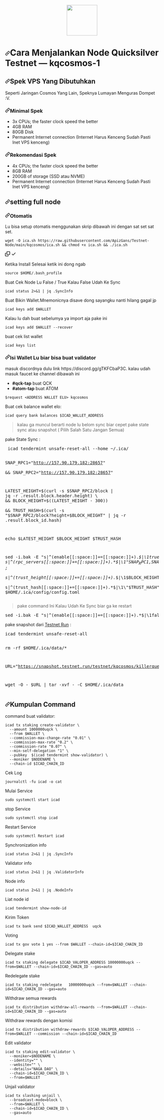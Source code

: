 <p align="center" dir="auto">
  <a target="_blank" rel="noopener noreferrer" href="https://user-images.githubusercontent.com/50621007/166148846-93575afe-e3ce-4ca5-a3f7-a21e8a8609cb.png"><img height="100" src="https://user-images.githubusercontent.com/50621007/166148846-93575afe-e3ce-4ca5-a3f7-a21e8a8609cb.png" style="max-width: 100%;"></a>
</p>

<h1 dir="auto"><a id="user-content-cara-menjalankan-node-quicksilver--kqcosmos-1" class="anchor" aria-hidden="true" href="#cara-menjalankan-node-ICAD--kqcosmos-1"><svg class="octicon octicon-link" viewBox="0 0 16 16" version="1.1" width="16" height="16" aria-hidden="true"><path fill-rule="evenodd" d="M7.775 3.275a.75.75 0 001.06 1.06l1.25-1.25a2 2 0 112.83 2.83l-2.5 2.5a2 2 0 01-2.83 0 .75.75 0 00-1.06 1.06 3.5 3.5 0 004.95 0l2.5-2.5a3.5 3.5 0 00-4.95-4.95l-1.25 1.25zm-4.69 9.64a2 2 0 010-2.83l2.5-2.5a2 2 0 012.83 0 .75.75 0 001.06-1.06 3.5 3.5 0 00-4.95 0l-2.5 2.5a3.5 3.5 0 004.95 4.95l1.25-1.25a.75.75 0 00-1.06-1.06l-1.25 1.25a2 2 0 01-2.83 0z"></path></svg></a>Cara Menjalankan Node Quicksilver Testnet — kqcosmos-1</h1>

<h2 dir="auto"><a id="user-content-hardware-requirements" class="anchor" aria-hidden="true" href="#hardware-requirements"><svg class="octicon octicon-link" viewBox="0 0 16 16" version="1.1" width="16" height="16" aria-hidden="true"><path fill-rule="evenodd" d="M7.775 3.275a.75.75 0 001.06 1.06l1.25-1.25a2 2 0 112.83 2.83l-2.5 2.5a2 2 0 01-2.83 0 .75.75 0 00-1.06 1.06 3.5 3.5 0 004.95 0l2.5-2.5a3.5 3.5 0 00-4.95-4.95l-1.25 1.25zm-4.69 9.64a2 2 0 010-2.83l2.5-2.5a2 2 0 012.83 0 .75.75 0 001.06-1.06 3.5 3.5 0 00-4.95 0l-2.5 2.5a3.5 3.5 0 004.95 4.95l1.25-1.25a.75.75 0 00-1.06-1.06l-1.25 1.25a2 2 0 01-2.83 0z"></path></svg></a>Spek VPS Yang Dibutuhkan</h2>
<p dir="auto">Seperti Jaringan Cosmos Yang Lain, Speknya Lumayan Menguras Dompet :V.</p>
<h3 dir="auto"><a id="user-content-minimum-hardware-requirements" class="anchor" aria-hidden="true" href="#minimum-hardware-requirements"><svg class="octicon octicon-link" viewBox="0 0 16 16" version="1.1" width="16" height="16" aria-hidden="true"><path fill-rule="evenodd" d="M7.775 3.275a.75.75 0 001.06 1.06l1.25-1.25a2 2 0 112.83 2.83l-2.5 2.5a2 2 0 01-2.83 0 .75.75 0 00-1.06 1.06 3.5 3.5 0 004.95 0l2.5-2.5a3.5 3.5 0 00-4.95-4.95l-1.25 1.25zm-4.69 9.64a2 2 0 010-2.83l2.5-2.5a2 2 0 012.83 0 .75.75 0 001.06-1.06 3.5 3.5 0 00-4.95 0l-2.5 2.5a3.5 3.5 0 004.95 4.95l1.25-1.25a.75.75 0 00-1.06-1.06l-1.25 1.25a2 2 0 01-2.83 0z"></path></svg></a>Minimal Spek</h3>
<ul dir="auto">
<li>3x CPUs; the faster clock speed the better</li>
<li>4GB RAM</li>
<li>80GB Disk</li>
<li>Permanent Internet connection (Internet Harus Kenceng Sudah Pasti Inet VPS kenceng)</li>
</ul>

<h3 dir="auto"><a id="user-content-recommended-hardware-requirements" class="anchor" aria-hidden="true" href="#recommedasi-spek"><svg class="octicon octicon-link" viewBox="0 0 16 16" version="1.1" width="16" height="16" aria-hidden="true"><path fill-rule="evenodd" d="M7.775 3.275a.75.75 0 001.06 1.06l1.25-1.25a2 2 0 112.83 2.83l-2.5 2.5a2 2 0 01-2.83 0 .75.75 0 00-1.06 1.06 3.5 3.5 0 004.95 0l2.5-2.5a3.5 3.5 0 00-4.95-4.95l-1.25 1.25zm-4.69 9.64a2 2 0 010-2.83l2.5-2.5a2 2 0 012.83 0 .75.75 0 001.06-1.06 3.5 3.5 0 00-4.95 0l-2.5 2.5a3.5 3.5 0 004.95 4.95l1.25-1.25a.75.75 0 00-1.06-1.06l-1.25 1.25a2 2 0 01-2.83 0z"></path></svg></a>Rekomendasi Spek</h3>
<ul dir="auto">
<li>4x CPUs; the faster clock speed the better</li>
<li>8GB RAM</li>
<li>200GB of storage (SSD atau NVME)</li>
<li>Permanent Internet connection (Internet Harus Kenceng Sudah Pasti Inet VPS kenceng)</li>
</ul>
<h2 dir="auto"><a id="user-content-set-up-your-quicksilver-fullnode" class="anchor" aria-hidden="true" href="#setting-fullnode"><svg class="octicon octicon-link" viewBox="0 0 16 16" version="1.1" width="16" height="16" aria-hidden="true"><path fill-rule="evenodd" d="M7.775 3.275a.75.75 0 001.06 1.06l1.25-1.25a2 2 0 112.83 2.83l-2.5 2.5a2 2 0 01-2.83 0 .75.75 0 00-1.06 1.06 3.5 3.5 0 004.95 0l2.5-2.5a3.5 3.5 0 00-4.95-4.95l-1.25 1.25zm-4.69 9.64a2 2 0 010-2.83l2.5-2.5a2 2 0 012.83 0 .75.75 0 001.06-1.06 3.5 3.5 0 00-4.95 0l-2.5 2.5a3.5 3.5 0 004.95 4.95l1.25-1.25a.75.75 0 00-1.06-1.06l-1.25 1.25a2 2 0 01-2.83 0z"></path></svg></a>setting full node</h2>
<h3 dir="auto"><a id="user-content-option-1-automatic" class="anchor" aria-hidden="true" href="#option-1-automatic"><svg class="octicon octicon-link" viewBox="0 0 16 16" version="1.1" width="16" height="16" aria-hidden="true"><path fill-rule="evenodd" d="M7.775 3.275a.75.75 0 001.06 1.06l1.25-1.25a2 2 0 112.83 2.83l-2.5 2.5a2 2 0 01-2.83 0 .75.75 0 00-1.06 1.06 3.5 3.5 0 004.95 0l2.5-2.5a3.5 3.5 0 00-4.95-4.95l-1.25 1.25zm-4.69 9.64a2 2 0 010-2.83l2.5-2.5a2 2 0 012.83 0 .75.75 0 001.06-1.06 3.5 3.5 0 00-4.95 0l-2.5 2.5a3.5 3.5 0 004.95 4.95l1.25-1.25a.75.75 0 00-1.06-1.06l-1.25 1.25a2 2 0 01-2.83 0z"></path></svg></a>Otomatis</h3>
<p dir="auto">Lu bisa setup otomatis menggunakan skrip dibawah ini dengan sat set sat set.</p>
<div class="snippet-clipboard-content notranslate position-relative overflow-auto"><pre class="notranslate"><code>wget -O ica.sh https://raw.githubusercontent.com/ApizGans/Testnet-Node/main/kqcosmos/ica.sh &amp;&amp; chmod +x ica.sh &amp;&amp; ./ica.sh
</code></pre><div class="zeroclipboard-container position-absolute right-0 top-0">
    <clipboard-copy aria-label="Copy" class="ClipboardButton btn js-clipboard-copy m-2 p-0 tooltipped-no-delay" data-copy-feedback="Copied!" data-tooltip-direction="w" value="wget -O ica.sh https://raw.githubusercontent.com/ApizGans/Testnet-Node/main/kqcosmos/ica.sh &amp;&amp; chmod +x ica.sh &amp;&amp; ./ica.sh" tabindex="0" role="button" style="display: inherit;">
      <svg aria-hidden="true" height="16" viewBox="0 0 16 16" version="1.1" width="16" data-view-component="true" class="octicon octicon-copy js-clipboard-copy-icon m-2">
    <path fill-rule="evenodd" d="M0 6.75C0 5.784.784 5 1.75 5h1.5a.75.75 0 010 1.5h-1.5a.25.25 0 00-.25.25v7.5c0 .138.112.25.25.25h7.5a.25.25 0 00.25-.25v-1.5a.75.75 0 011.5 0v1.5A1.75 1.75 0 019.25 16h-7.5A1.75 1.75 0 010 14.25v-7.5z"></path><path fill-rule="evenodd" d="M5 1.75C5 .784 5.784 0 6.75 0h7.5C15.216 0 16 .784 16 1.75v7.5A1.75 1.75 0 0114.25 11h-7.5A1.75 1.75 0 015 9.25v-7.5zm1.75-.25a.25.25 0 00-.25.25v7.5c0 .138.112.25.25.25h7.5a.25.25 0 00.25-.25v-7.5a.25.25 0 00-.25-.25h-7.5z"></path>
</svg>
      <svg aria-hidden="true" height="16" viewBox="0 0 16 16" version="1.1" width="16" data-view-component="true" class="octicon octicon-check js-clipboard-check-icon color-fg-success d-none m-2">
    <path fill-rule="evenodd" d="M13.78 4.22a.75.75 0 010 1.06l-7.25 7.25a.75.75 0 01-1.06 0L2.22 9.28a.75.75 0 011.06-1.06L6 10.94l6.72-6.72a.75.75 0 011.06 0z"></path>
</svg>
    </clipboard-copy>
  </div></div>
<p dir="auto">Ketika Install Selesai ketik ini dong ngab</p>
<pre class="notranslate"><code>source $HOME/.bash_profile
</code></pre>
<p dir="auto">Buat Cek Node Lu False / True Kalau False Udah Ke Sync</p>
<pre class="notranslate"><code>icad status 2&gt;&amp;1 | jq .SyncInfo
</code></pre>
<p dir="auto">Buat Bikin Wallet.Mnemonicnya disave dong sayangku nanti hilang gagal jp</p>
<pre class="notranslate"><code>icad keys add $WALLET
</code></pre>
<p dir="auto">Kalau lu dah buat sebelumya ya import aja pake ini</p>
<pre class="notranslate"><code>icad keys add $WALLET --recover
</code></pre>
<p dir="auto">buat cek list wallet</p>
<pre class="notranslate"><code>icad keys list
</code></pre>
<h3 dir="auto"><a id="user-content-fund-your-wallet" class="anchor" aria-hidden="true" href="#fund-your-wallet"><svg class="octicon octicon-link" viewBox="0 0 16 16" version="1.1" width="16" height="16" aria-hidden="true"><path fill-rule="evenodd" d="M7.775 3.275a.75.75 0 001.06 1.06l1.25-1.25a2 2 0 112.83 2.83l-2.5 2.5a2 2 0 01-2.83 0 .75.75 0 00-1.06 1.06 3.5 3.5 0 004.95 0l2.5-2.5a3.5 3.5 0 00-4.95-4.95l-1.25 1.25zm-4.69 9.64a2 2 0 010-2.83l2.5-2.5a2 2 0 012.83 0 .75.75 0 001.06-1.06 3.5 3.5 0 00-4.95 0l-2.5 2.5a3.5 3.5 0 004.95 4.95l1.25-1.25a.75.75 0 00-1.06-1.06l-1.25 1.25a2 2 0 01-2.83 0z"></path></svg></a>Isi Wallet Lu biar bisa buat validator</h3>
<p dir="auto">masuk discordnya dulu link https://discord.gg/gTKFCbaP3C. kalau udah masuk faucet ke channel dibawah ini</p>
<ul dir="auto">
<li><strong>#qck-tap</strong> buat QCK</li>
<li><strong>#atom-tap</strong> buat ATOM</li>
</ul>
<pre class="notranslate"><code>$request &lt;ADDRESS WALLET ELU&gt; kqcosmos
</code></pre>
<p dir="auto">Buat cek balance wallet elo:</p>
<pre class="notranslate"><code>icad query bank balances $ICAD_WALLET_ADDRESS
</code></pre>
<blockquote>
<p dir="auto">kalau ga muncul berarti node lu belom sync biar cepet pake state sync atau snapshot ( Pilih Salah Satu Jangan Semua)</p>
</blockquote>
<p dir="auto">pake State Sync</a> :</p>
<pre class="notranslate"> icad tendermint unsafe-reset-all --home ~/.ica/

SNAP_RPC1="http://157.90.179.182:28657" \
&& SNAP_RPC2="http://157.90.179.182:28657"

LATEST_HEIGHT=$(curl -s $SNAP_RPC2/block | jq -r .result.block.header.height) \
&& BLOCK_HEIGHT=$((LATEST_HEIGHT - 300)) \
&& TRUST_HASH=$(curl -s "$SNAP_RPC2/block?height=$BLOCK_HEIGHT" | jq -r .result.block_id.hash)

echo $LATEST_HEIGHT $BLOCK_HEIGHT $TRUST_HASH

sed -i.bak -E "s|^(enable[[:space:]]+=[[:space:]]+).*$|\1true| ; \
s|^(rpc_servers[[:space:]]+=[[:space:]]+).*$|\1\"$SNAP_RPC1,$SNAP_RPC2\"| ; \
s|^(trust_height[[:space:]]+=[[:space:]]+).*$|\1$BLOCK_HEIGHT| ; \
s|^(trust_hash[[:space:]]+=[[:space:]]+).*$|\1\"$TRUST_HASH\"|" $HOME/.ica/config/config.toml
</code></pre>
<blockquote>
<p dir="auto"> pake command Ini Kalau Udah Ke Sync biar ga ke restart </p>
</blockquote>
<pre class="notranslate">sed -i.bak -E "s|^(enable[[:space:]]+=[[:space:]]+).*$|\1false|" $HOME/.ica/config/config.toml 
</code></pre>
<p dir="auto">pake snapshot dari <a href="https://snapshot.testnet.run" rel="nofollow">Testnet Run</a> :</p>
<pre class="notranslate">icad tendermint unsafe-reset-all

rm -rf $HOME/.ica/data/*

URL="https://snapshot.testnet.run/testnet/kqcosmos/killerqueen-1_2022-06-30.tar"

wget -O - $URL | tar -xvf - -C $HOME/.ica/data
</code></pre>
<h2 dir="auto"><a id="user-content-usefull-commands" class="anchor" aria-hidden="true" href="#usefull-commands"><svg class="octicon octicon-link" viewBox="0 0 16 16" version="1.1" width="16" height="16" aria-hidden="true"><path fill-rule="evenodd" d="M7.775 3.275a.75.75 0 001.06 1.06l1.25-1.25a2 2 0 112.83 2.83l-2.5 2.5a2 2 0 01-2.83 0 .75.75 0 00-1.06 1.06 3.5 3.5 0 004.95 0l2.5-2.5a3.5 3.5 0 00-4.95-4.95l-1.25 1.25zm-4.69 9.64a2 2 0 010-2.83l2.5-2.5a2 2 0 012.83 0 .75.75 0 001.06-1.06 3.5 3.5 0 00-4.95 0l-2.5 2.5a3.5 3.5 0 004.95 4.95l1.25-1.25a.75.75 0 00-1.06-1.06l-1.25 1.25a2 2 0 01-2.83 0z"></path></svg></a>Kumpulan Command</h2>
<p dir="auto">command buat validator:</p>
<pre class="notranslate"><code>icad tx staking create-validator \
  --amount 1000000uqck \
  --from $WALLET \
  --commission-max-change-rate "0.01" \
  --commission-max-rate "0.2" \
  --commission-rate "0.07" \
  --min-self-delegation "1" \
  --pubkey  $(icad tendermint show-validator) \
  --moniker $NODENAME \
  --chain-id $ICAD_CHAIN_ID
</code></pre>
<p dir="auto">Cek Log</p>
<pre class="notranslate"><code>journalctl -fu icad -o cat
</code></pre>
<p dir="auto">Mulai Service</p>
<pre class="notranslate"><code>sudo systemctl start icad
</code></pre>
<p dir="auto">stop Service</p>
<pre class="notranslate"><code>sudo systemctl stop icad
</code></pre>
<p dir="auto">Restart Service</p>
<pre class="notranslate"><code>sudo systemctl Restart icad
</code></pre>
<p dir="auto">Synchronization info</p>
<pre class="notranslate"><code>icad status 2>&1 | jq .SyncInfo
</code></pre>
<p dir="auto">Validator info</p>
<pre class="notranslate"><code>icad status 2>&1 | jq .ValidatorInfo
</code></pre>
<p dir="auto">Node info</p>
<pre class="notranslate"><code>icad status 2>&1 | jq .NodeInfo
</code></pre>
<p dir="auto">Liat node id</p>
<pre class="notranslate"><code>icad tendermint show-node-id
</code></pre>
<p dir="auto">Kirim Token</p>
<pre class="notranslate"><code>icad tx bank send $ICAD_WALLET_ADDRESS <TO_ICAD_WALLET_ADDRESS> <JUMLAHTOKEN>uqck
</code></pre>
<p dir="auto">Voting</p>
<pre class="notranslate"><code>icad tx gov vote 1 yes --from $WALLET --chain-id=$ICAD_CHAIN_ID
</code></pre>
<p dir="auto">Delegate stake</p>
<pre class="notranslate"><code>icad tx staking delegate $ICAD_VALOPER_ADDRESS 10000000uqck --from=$WALLET --chain-id=$ICAD_CHAIN_ID --gas=auto
</code></pre>
<p dir="auto">Redelegate stake</p>
<pre class="notranslate"><code>icad tx staking redelegate <srcValidatorAddress> <destValidatorAddress> 10000000uqck --from=$WALLET --chain-id=$ICAD_CHAIN_ID --gas=auto
</code></pre>
<p dir="auto">Withdraw semua rewards</p>
<pre class="notranslate"><code>icad tx distribution withdraw-all-rewards --from=$WALLET --chain-id=$ICAD_CHAIN_ID --gas=auto
</code></pre>
<p dir="auto">Withdraw rewards dengan komisi</p>
<pre class="notranslate"><code>icad tx distribution withdraw-rewards $ICAD_VALOPER_ADDRESS --from=$WALLET --commission --chain-id=$ICAD_CHAIN_ID
</code></pre>
<p dir="auto">Edit validator</p>
<pre class="notranslate"><code>icad tx staking edit-validator \
  --moniker=$NODENAME \
  --identity="" \
  --website="" \
  --details="NAGA DAO" \
  --chain-id=$ICAD_CHAIN_ID \
  --from=$WALLET
</code></pre>
<p dir="auto">Unjail validator</p>
<pre class="notranslate"><code>icad tx slashing unjail \
  --broadcast-mode=block \
  --from=$WALLET \
  --chain-id=$ICAD_CHAIN_ID \
  --gas=auto
</code></pre>

